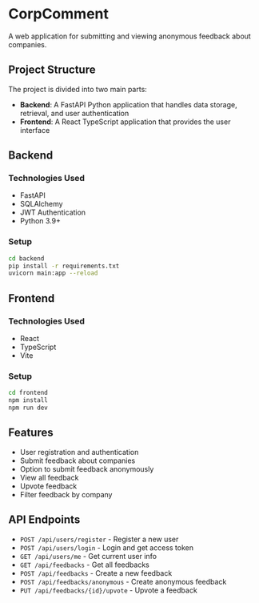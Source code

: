 # CorpComment

A web application for submitting and viewing anonymous feedback about companies.

## Project Structure

The project is divided into two main parts:

- **Backend**: A FastAPI Python application that handles data storage, retrieval, and user authentication
- **Frontend**: A React TypeScript application that provides the user interface

## Backend

### Technologies Used
- FastAPI
- SQLAlchemy
- JWT Authentication
- Python 3.9+

### Setup
```bash
cd backend
pip install -r requirements.txt
uvicorn main:app --reload
```

## Frontend

### Technologies Used
- React
- TypeScript
- Vite

### Setup
```bash
cd frontend
npm install
npm run dev
```

## Features

- User registration and authentication
- Submit feedback about companies
- Option to submit feedback anonymously
- View all feedback
- Upvote feedback
- Filter feedback by company

## API Endpoints

- `POST /api/users/register` - Register a new user
- `POST /api/users/login` - Login and get access token
- `GET /api/users/me` - Get current user info
- `GET /api/feedbacks` - Get all feedbacks
- `POST /api/feedbacks` - Create a new feedback
- `POST /api/feedbacks/anonymous` - Create anonymous feedback
- `PUT /api/feedbacks/{id}/upvote` - Upvote a feedback
